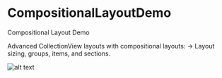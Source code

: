 # CompositionalLayoutDemo
Compositional Layout Demo

Advanced CollectionView layouts with compositional layouts:
-> Layout sizing, groups, items, and sections.

![alt text](https://github.com/Joule87/Media/blob/master/CompositionalLayout/CompositionalLayout.gif)
